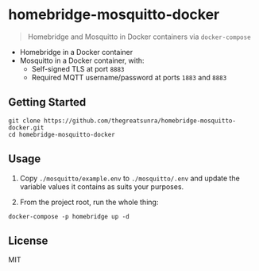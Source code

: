 # homebridge-mosquitto-docker

> Homebridge and Mosquitto in Docker containers via `docker-compose`

- Homebridge in a Docker container
- Mosquitto in a Docker container, with:
  - Self-signed TLS at port `8883`
  - Required MQTT username/password at ports `1883` and `8883`

## Getting Started

```shell
git clone https://github.com/thegreatsunra/homebridge-mosquitto-docker.git
cd homebridge-mosquitto-docker
```

## Usage

1. Copy `./mosquitto/example.env` to `./mosquitto/.env` and update the variable values it contains as suits your purposes.

2. From the project root, run the whole thing:

```shell
docker-compose -p homebridge up -d
```

## License

MIT
